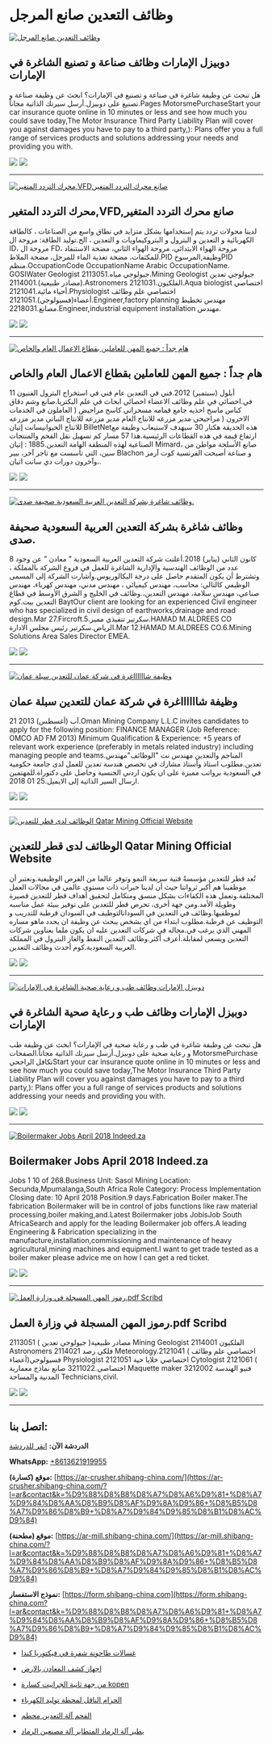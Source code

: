 # وظائف التعدين صانع المرجل

<a href="https://swt.shibang-china.com/?l=ar&img&k=%D9%88%D8%B8%D8%A7%D8%A6%D9%81+%D8%A7%D9%84%D8%AA%D8%B9%D8%AF%D9%8A%D9%86+%D8%B5%D8%A7%D9%86%D8%B9+%D8%A7%D9%84%D9%85%D8%B1%D8%AC%D9%84" target="_blank">![وظائف التعدين صانع المرجل](http://static.shibang-china.com/all-800x300/308.jpg)</a>

## دوبيزل الإمارات وظائف صناعة و تصنيع الشاغرة في الإمارات
هل تبحث عن وظيفة شاغرة في صناعة و تصنيع في الإمارات؟ ابحث عن وظيفة صناعة و تصنيع على دوبيزل.أرسل سيرتك الذاتية مجاناً.Pages MotorsmePurchaseStart your car insurance quote online in 10 minutes or less and see how much you could save today,The Motor Insurance Third Party Liability Plan will cover you against damages you have to pay to a third party,): Plans offer you a full range of services products and solutions addressing your needs and providing you with.


<a href="https://whatsapp.shibangsoft.com/WhatsApp.php" target="_blank" title="WhatsApp">![](http://static.shibang-china.com/icon/whatsapp.png)</a> <a href="https://swt.shibang-china.com/?l=ar&icon&k=%D9%88%D8%B8%D8%A7%D8%A6%D9%81+%D8%A7%D9%84%D8%AA%D8%B9%D8%AF%D9%8A%D9%86+%D8%B5%D8%A7%D9%86%D8%B9+%D8%A7%D9%84%D9%85%D8%B1%D8%AC%D9%84" target="_blank">![](http://static.shibang-china.com/icon/chat-ar.png)</a>

---

<a href="https://swt.shibang-china.com/?l=ar&img&k=%D9%88%D8%B8%D8%A7%D8%A6%D9%81+%D8%A7%D9%84%D8%AA%D8%B9%D8%AF%D9%8A%D9%86+%D8%B5%D8%A7%D9%86%D8%B9+%D8%A7%D9%84%D9%85%D8%B1%D8%AC%D9%84" target="_blank">![محرك التردد المتغير,VFD,صانع محرك التردد المتغير](http://static.shibang-china.com/all-800x300/553.jpg)</a>

## محرك التردد المتغير,VFD,صانع محرك التردد المتغير
لدينا محولات تردد يتم إستخدامها بشكل متزايد في نطاق واسع من الصناعات ، كالطاقة الكهربائية و التعدين و البترول و البتروكيماويات و التعدين ، الخ.توليد الطاقة: مروحة ال ID، مروحة ال FD، مروحة الهواء الابتدائي، مروحة الهواء الثاني، مضخة الاستنفاد للمكثفات، مضخة تغذية الماء للمرجل، مضخة الملاط.PID وظيفة,المرسوخPID منظم.OccupationCode OccupationName Arabic OccupationName. GOSIWater Geologist ﺟﻴﻮﻟﻮﺟﻲ ﻣﻴﺎﻩ.2113051.Mining Geologist ﺟﻴﻮﻟﻮﺟﻲ ﺗﻌﺪﻳﻦ (ﻣﺼﺎدر ﻃﺒﻴﻌﻴﺔ).2114001.Astronomers اﻟﻔﻠﻜﻴﻮن.2121031.Aqua biologist اﺧﺘﺼﺎﺻﻲ أﺣﻴﺎء ﻣﺎﺋﻴﺔ.2121041.Physiologist اﺧﺘﺼﺎﺻﻲ ﻋﻠﻢ وﻇﺎﺋﻒ أﻋﻀﺎء(ﻓﺴﻴﻮﻟﻮﺟﻲ).2121051.Engineer,factory planning ﻣﻬﻨﺪس ﺗﺨﻄﻴﻂ ﻣﺼﺎﻧﻊ.2218031.Engineer,industrial equipment installation ﻣﻬﻨﺪس.


<a href="https://whatsapp.shibangsoft.com/WhatsApp.php" target="_blank" title="WhatsApp">![](http://static.shibang-china.com/icon/whatsapp.png)</a> <a href="https://swt.shibang-china.com/?l=ar&icon&k=%D9%88%D8%B8%D8%A7%D8%A6%D9%81+%D8%A7%D9%84%D8%AA%D8%B9%D8%AF%D9%8A%D9%86+%D8%B5%D8%A7%D9%86%D8%B9+%D8%A7%D9%84%D9%85%D8%B1%D8%AC%D9%84" target="_blank">![](http://static.shibang-china.com/icon/chat-ar.png)</a>

---

<a href="https://swt.shibang-china.com/?l=ar&img&k=%D9%88%D8%B8%D8%A7%D8%A6%D9%81+%D8%A7%D9%84%D8%AA%D8%B9%D8%AF%D9%8A%D9%86+%D8%B5%D8%A7%D9%86%D8%B9+%D8%A7%D9%84%D9%85%D8%B1%D8%AC%D9%84" target="_blank">![هام جداً : جميع المهن للعاملين بقطاع الاعمال العام والخاص](http://static.shibang-china.com/all-800x300/973.jpg)</a>

## هام جداً : جميع المهن للعاملين بقطاع الاعمال العام والخاص
11 أيلول (سبتمبر) 2012.فني في التعدين عام فني في استخراج البترول الفنيون في.اخصائي في علم وظائف الاعضاء اخصائي ابحاث في علم البكتريا.صانع وشم دقاق كناس ماسح احذيه جامع قمامه مسحراتي كاسح مراحيض ( العاملون في الخدمات الاخرون ( مراجيحي مدير مزرعه للانتاج العام مدير مزرعه للانتاج النباتي مدير مزرعه للانتاج الحيوانيسانت إتيان BilletNetهذه الحديقة هكتار 30 سيهدف لاستيعاب وظيفة مع ارتفاع قيمة في هذه القطاعات الرئيسية.هذا 57 مسار كم تسهيل نقل الفحم والمنتجات الصناعية لهذه المنطقة الهامة التعدين.1885 : إتيان Mimard، صانع الأسلحة مواطن من سين، التي تأسست مع تاجر آخر، بيير Blachon و صناعة أصبحت الفرنسية كوت آرمز وآخرون دورات دي سانت اتيان،.


<a href="https://whatsapp.shibangsoft.com/WhatsApp.php" target="_blank" title="WhatsApp">![](http://static.shibang-china.com/icon/whatsapp.png)</a> <a href="https://swt.shibang-china.com/?l=ar&icon&k=%D9%88%D8%B8%D8%A7%D8%A6%D9%81+%D8%A7%D9%84%D8%AA%D8%B9%D8%AF%D9%8A%D9%86+%D8%B5%D8%A7%D9%86%D8%B9+%D8%A7%D9%84%D9%85%D8%B1%D8%AC%D9%84" target="_blank">![](http://static.shibang-china.com/icon/chat-ar.png)</a>

---

<a href="https://swt.shibang-china.com/?l=ar&img&k=%D9%88%D8%B8%D8%A7%D8%A6%D9%81+%D8%A7%D9%84%D8%AA%D8%B9%D8%AF%D9%8A%D9%86+%D8%B5%D8%A7%D9%86%D8%B9+%D8%A7%D9%84%D9%85%D8%B1%D8%AC%D9%84" target="_blank">![وظائف شاغرة بشركة التعدين العربية السعودية صحيفة صدى.](http://static.shibang-china.com/all-800x300/1305.jpg)</a>

## وظائف شاغرة بشركة التعدين العربية السعودية صحيفة صدى.
8 كانون الثاني (يناير) 2018.أعلنت شركة التعدين العربية السعودية ” معادن ” عن وجود عدد من الوظائف الهندسية والإدارية الشاغرة للعمل في فروع الشركة بالمملكة ، وتشترط أن يكون المتقدم حاصل على درجة البكالوريوس.وأشارت الشركة إلى المسمى الوظيفي كالتالي: محاسب، مهندس كيميائي ، مهندس مدني، مهندس كهرباء، مهندس صناعي، مهندس سلامة، مهندس التعدين،.وظائف في الخليج و الشرق الأوسط في قطاع التعدين بيت.كوم BaytOur client are looking for an experienced Civil engineer who has specialized in civil design of earthworks,drainage and road design.Mar 27.Fircroft.5.سكرتير تنفيذي مميز.HAMAD M.ALDREES CO الرياض.سكرتير رئيس مجلس الادارة.Mar 12.HAMAD M.ALDREES CO.6.Mining Solutions Area Sales Director EMEA.


<a href="https://whatsapp.shibangsoft.com/WhatsApp.php" target="_blank" title="WhatsApp">![](http://static.shibang-china.com/icon/whatsapp.png)</a> <a href="https://swt.shibang-china.com/?l=ar&icon&k=%D9%88%D8%B8%D8%A7%D8%A6%D9%81+%D8%A7%D9%84%D8%AA%D8%B9%D8%AF%D9%8A%D9%86+%D8%B5%D8%A7%D9%86%D8%B9+%D8%A7%D9%84%D9%85%D8%B1%D8%AC%D9%84" target="_blank">![](http://static.shibang-china.com/icon/chat-ar.png)</a>

---

<a href="https://swt.shibang-china.com/?l=ar&img&k=%D9%88%D8%B8%D8%A7%D8%A6%D9%81+%D8%A7%D9%84%D8%AA%D8%B9%D8%AF%D9%8A%D9%86+%D8%B5%D8%A7%D9%86%D8%B9+%D8%A7%D9%84%D9%85%D8%B1%D8%AC%D9%84" target="_blank">![وظيفة شااااااغرة في شركة عمان للتعدين سبلة عمان](http://static.shibang-china.com/all-800x300/1463.jpg)</a>

## وظيفة شااااااغرة في شركة عمان للتعدين سبلة عمان
21 آب (أغسطس) 2013.Oman Mining Company L.L.C invites candidates to apply for the following position: FINANCE MANAGER (Job Reference: OMCO AD FM 2013) Minimum Qualification &amp; Experience: +5 years of relevant work experience (preferably in metals related industry) including managing people and teams.المناجم والتعدين مهندس نت &quot;الوظائف&quot;مهندس تعدين.مطلوب استاذ وأستاذ مشارك في تخصص هندسة تعدين للعمل لدى جامعة حكومية في السعودية برواتب مميزة على ان يكون اردني الجنسية وحاصل على دكتوراة.للمهتمين ارسال السير الذاتية إلى الايميل.25 01 2018.


<a href="https://whatsapp.shibangsoft.com/WhatsApp.php" target="_blank" title="WhatsApp">![](http://static.shibang-china.com/icon/whatsapp.png)</a> <a href="https://swt.shibang-china.com/?l=ar&icon&k=%D9%88%D8%B8%D8%A7%D8%A6%D9%81+%D8%A7%D9%84%D8%AA%D8%B9%D8%AF%D9%8A%D9%86+%D8%B5%D8%A7%D9%86%D8%B9+%D8%A7%D9%84%D9%85%D8%B1%D8%AC%D9%84" target="_blank">![](http://static.shibang-china.com/icon/chat-ar.png)</a>

---

<a href="https://swt.shibang-china.com/?l=ar&img&k=%D9%88%D8%B8%D8%A7%D8%A6%D9%81+%D8%A7%D9%84%D8%AA%D8%B9%D8%AF%D9%8A%D9%86+%D8%B5%D8%A7%D9%86%D8%B9+%D8%A7%D9%84%D9%85%D8%B1%D8%AC%D9%84" target="_blank">![الوظائف لدى قطر للتعدين Qatar Mining Official Website](http://static.shibang-china.com/all-800x300/826.jpg)</a>

## الوظائف لدى قطر للتعدين Qatar Mining Official Website
تُعد قطر للتعدين مؤسسةً فتية سريعة النمو وتوفر عالما من الفرص الوظيفية.ونعتبر أن موظفينا هم أكبر ثرواتنا حيث أن لدينا خبرات ذات مستوى عالمي في مجالات العمل المختلفة.وتعمل هذه الكفاءات بشكل منسق ومتكامل لتحقيق أهداف قطر للتعدين قصيرة وطويلة الأمد.ومن جهة أخرى، تحرص قطر للتعدين على توفير ببيئة عمل مناسبه لموظفيها.وظائف في التعدين في السودانالتوظيف في السودان قرطبة للتدريب و التوظيف عن قرطبة.مطلوب ابتداء من اي بشخص يبحث عن وظيفة ان يحدد ماهو مساره المهني الذي يرغب في.مجاله في شركات التعدين عليه ان يكون ملما بعناوين شركات التعدين ويسعى لمقابلة.أعرف أكثر.وظائف التعدين النفط والغاز البترول في المملكة العربية السعودية.كوم أحدث وظائف التعدين.


<a href="https://whatsapp.shibangsoft.com/WhatsApp.php" target="_blank" title="WhatsApp">![](http://static.shibang-china.com/icon/whatsapp.png)</a> <a href="https://swt.shibang-china.com/?l=ar&icon&k=%D9%88%D8%B8%D8%A7%D8%A6%D9%81+%D8%A7%D9%84%D8%AA%D8%B9%D8%AF%D9%8A%D9%86+%D8%B5%D8%A7%D9%86%D8%B9+%D8%A7%D9%84%D9%85%D8%B1%D8%AC%D9%84" target="_blank">![](http://static.shibang-china.com/icon/chat-ar.png)</a>

---

<a href="https://swt.shibang-china.com/?l=ar&img&k=%D9%88%D8%B8%D8%A7%D8%A6%D9%81+%D8%A7%D9%84%D8%AA%D8%B9%D8%AF%D9%8A%D9%86+%D8%B5%D8%A7%D9%86%D8%B9+%D8%A7%D9%84%D9%85%D8%B1%D8%AC%D9%84" target="_blank">![دوبيزل الإمارات وظائف طب و رعاية صحية الشاغرة في الإمارات](http://static.shibang-china.com/all-800x300/615.jpg)</a>

## دوبيزل الإمارات وظائف طب و رعاية صحية الشاغرة في الإمارات
هل تبحث عن وظيفة شاغرة في طب و رعاية صحية في الإمارات؟ ابحث عن وظيفة طب و رعاية صحية على دوبيزل.أرسل سيرتك الذاتية مجاناً.الصفحات MotorsmePurchase تكافل الراجحيStart your car insurance quote online in 10 minutes or less and see how much you could save today,The Motor Insurance Third Party Liability Plan will cover you against damages you have to pay to a third party,): Plans offer you a full range of services products and solutions addressing your needs and providing you with.


<a href="https://whatsapp.shibangsoft.com/WhatsApp.php" target="_blank" title="WhatsApp">![](http://static.shibang-china.com/icon/whatsapp.png)</a> <a href="https://swt.shibang-china.com/?l=ar&icon&k=%D9%88%D8%B8%D8%A7%D8%A6%D9%81+%D8%A7%D9%84%D8%AA%D8%B9%D8%AF%D9%8A%D9%86+%D8%B5%D8%A7%D9%86%D8%B9+%D8%A7%D9%84%D9%85%D8%B1%D8%AC%D9%84" target="_blank">![](http://static.shibang-china.com/icon/chat-ar.png)</a>

---

<a href="https://swt.shibang-china.com/?l=ar&img&k=%D9%88%D8%B8%D8%A7%D8%A6%D9%81+%D8%A7%D9%84%D8%AA%D8%B9%D8%AF%D9%8A%D9%86+%D8%B5%D8%A7%D9%86%D8%B9+%D8%A7%D9%84%D9%85%D8%B1%D8%AC%D9%84" target="_blank">![Boilermaker Jobs April 2018 Indeed.za](http://static.shibang-china.com/all-800x300/531.jpg)</a>

## Boilermaker Jobs April 2018 Indeed.za
Jobs 1 10 of 268.Business Unit: Sasol Mining Location: Secunda,Mpumalanga,South Africa Role Category: Process Implementation Closing date: 10 April 2018 Position.9 days.Fabrication Boiler maker.The fabrication Boilermaker will be in control of jobs functions like raw material processing,boiler making,and.Latest Boilermaker jobs JobisJob South AfricaSearch and apply for the leading Boilermaker job offers.A leading Engineering &amp; Fabrication specializing in the manufacture,installation,commissioning and maintenance of heavy agricultural,mining machines and equipment.I want to get trade tested as a boiler maker please advice me on how I can get a red ticket.


<a href="https://whatsapp.shibangsoft.com/WhatsApp.php" target="_blank" title="WhatsApp">![](http://static.shibang-china.com/icon/whatsapp.png)</a> <a href="https://swt.shibang-china.com/?l=ar&icon&k=%D9%88%D8%B8%D8%A7%D8%A6%D9%81+%D8%A7%D9%84%D8%AA%D8%B9%D8%AF%D9%8A%D9%86+%D8%B5%D8%A7%D9%86%D8%B9+%D8%A7%D9%84%D9%85%D8%B1%D8%AC%D9%84" target="_blank">![](http://static.shibang-china.com/icon/chat-ar.png)</a>

---

<a href="https://swt.shibang-china.com/?l=ar&img&k=%D9%88%D8%B8%D8%A7%D8%A6%D9%81+%D8%A7%D9%84%D8%AA%D8%B9%D8%AF%D9%8A%D9%86+%D8%B5%D8%A7%D9%86%D8%B9+%D8%A7%D9%84%D9%85%D8%B1%D8%AC%D9%84" target="_blank">![رموز المهن المسجلة في وزارة العمل.pdf Scribd](http://static.shibang-china.com/all-800x300/648.jpg)</a>

## رموز المهن المسجلة في وزارة العمل.pdf Scribd
2113051 ( ﺟﻴﻮﻟﻮﺟﻲ ﺗﻌﺪﻳﻦ )ﻣﺼﺎدر ﻃﺒﻴﻌﻴﺔ Mining Geologist 2114001 اﻟﻔﻠﻜﻴﻮن Astronomers 2114021 ﻓﻠﻜﻲ رﺻﺪ Meteorology.2121041 ( اﺧﺘﺼﺎﺻﻲ ﻋﻠﻢ وﻇﺎﺋﻒ أﻋﻀﺎء)ﻓﺴﻴﻮﻟﻮﺟﻲ Physiologist 2121051 اﺧﺘﺼﺎﺻﻲ ﺧﻼﻳﺎ ﺣﻴﺔ Cytologist 2121061 ( اﺧﺘﺼﺎﺻﻲ.3211022 ﺻﺎﻧﻊ ﻧﻤﺎذج ﻣﻌﻤﺎرﻳﺔ Maquette maker 3212002 ﻓﻨﻴﻮ اﻟﻬﻨﺪﺳﺔ اﻟﻤﺪﻧﻴﺔ واﻟﻤﺴﺎﺣﺔ Technicians,civil.

<a href="https://whatsapp.shibangsoft.com/WhatsApp.php" target="_blank" title="WhatsApp">![](http://static.shibang-china.com/icon/whatsapp.png)</a> <a href="https://swt.shibang-china.com/?l=ar&icon&k=%D9%88%D8%B8%D8%A7%D8%A6%D9%81+%D8%A7%D9%84%D8%AA%D8%B9%D8%AF%D9%8A%D9%86+%D8%B5%D8%A7%D9%86%D8%B9+%D8%A7%D9%84%D9%85%D8%B1%D8%AC%D9%84" target="_blank">![](http://static.shibang-china.com/icon/chat-ar.png)</a>

---
## اتصل بنا:

**الدردشة الآن:** [انقر للدردشة](https://swt.shibang-china.com?l=ar&contact&k=%D9%88%D8%B8%D8%A7%D8%A6%D9%81+%D8%A7%D9%84%D8%AA%D8%B9%D8%AF%D9%8A%D9%86+%D8%B5%D8%A7%D9%86%D8%B9+%D8%A7%D9%84%D9%85%D8%B1%D8%AC%D9%84)

**WhatsApp:**  [+8613621919955](https://whatsapp.shibangsoft.com/WhatsApp.php)

**موقع (كسارة):** [https://ar-crusher.shibang-china.com/](https://ar-crusher.shibang-china.com/?l=ar&contact&k=%D9%88%D8%B8%D8%A7%D8%A6%D9%81+%D8%A7%D9%84%D8%AA%D8%B9%D8%AF%D9%8A%D9%86+%D8%B5%D8%A7%D9%86%D8%B9+%D8%A7%D9%84%D9%85%D8%B1%D8%AC%D9%84)

**موقع (مطحنة):** [https://ar-mill.shibang-china.com/](https://ar-mill.shibang-china.com/?l=ar&contact&k=%D9%88%D8%B8%D8%A7%D8%A6%D9%81+%D8%A7%D9%84%D8%AA%D8%B9%D8%AF%D9%8A%D9%86+%D8%B5%D8%A7%D9%86%D8%B9+%D8%A7%D9%84%D9%85%D8%B1%D8%AC%D9%84)

**نموذج الاستفسار:** [https://form.shibang-china.com](https://form.shibang-china.com?l=ar&contact&k=%D9%88%D8%B8%D8%A7%D8%A6%D9%81+%D8%A7%D9%84%D8%AA%D8%B9%D8%AF%D9%8A%D9%86+%D8%B5%D8%A7%D9%86%D8%B9+%D8%A7%D9%84%D9%85%D8%B1%D8%AC%D9%84)

* [غسالات طاحونة شفرة في فيكتوريا كندا](../23/%D8%BA%D8%B3%D8%A7%D9%84%D8%A7%D8%AA%20%D8%B7%D8%A7%D8%AD%D9%88%D9%86%D8%A9%20%D8%B4%D9%81%D8%B1%D8%A9%20%D9%81%D9%8A%20%D9%81%D9%8A%D9%83%D8%AA%D9%88%D8%B1%D9%8A%D8%A7%20%D9%83%D9%86%D8%AF%D8%A7.md)

* [اجهاز كشف المعادن بالارض](../22/%D8%A7%D8%AC%D9%87%D8%A7%D8%B2%20%D9%83%D8%B4%D9%81%20%D8%A7%D9%84%D9%85%D8%B9%D8%A7%D8%AF%D9%86%20%D8%A8%D8%A7%D9%84%D8%A7%D8%B1%D8%B6.md)

* [من جهة ثانية الجرانيت كسارة kopen](../24/%D9%85%D9%86%20%D8%AC%D9%87%D8%A9%20%D8%AB%D8%A7%D9%86%D9%8A%D8%A9%20%D8%A7%D9%84%D8%AC%D8%B1%D8%A7%D9%86%D9%8A%D8%AA%20%D9%83%D8%B3%D8%A7%D8%B1%D8%A9%20kopen.md)

* [الحزام الناقل لمحطة توليد الكهرباء](../23/%D8%A7%D9%84%D8%AD%D8%B2%D8%A7%D9%85%20%D8%A7%D9%84%D9%86%D8%A7%D9%82%D9%84%20%D9%84%D9%85%D8%AD%D8%B7%D8%A9%20%D8%AA%D9%88%D9%84%D9%8A%D8%AF%20%D8%A7%D9%84%D9%83%D9%87%D8%B1%D8%A8%D8%A7%D8%A1.md)

* [الفحم آلة التعدين محطم](../24/%D8%A7%D9%84%D9%81%D8%AD%D9%85%20%D8%A2%D9%84%D8%A9%20%D8%A7%D9%84%D8%AA%D8%B9%D8%AF%D9%8A%D9%86%20%D9%85%D8%AD%D8%B7%D9%85.md)

* [يطير آلة الرماد المتطاير آلة مصنعين الرماد](../23/%D9%8A%D8%B7%D9%8A%D8%B1%20%D8%A2%D9%84%D8%A9%20%D8%A7%D9%84%D8%B1%D9%85%D8%A7%D8%AF%20%D8%A7%D9%84%D9%85%D8%AA%D8%B7%D8%A7%D9%8A%D8%B1%20%D8%A2%D9%84%D8%A9%20%D9%85%D8%B5%D9%86%D8%B9%D9%8A%D9%86%20%D8%A7%D9%84%D8%B1%D9%85%D8%A7%D8%AF.md)